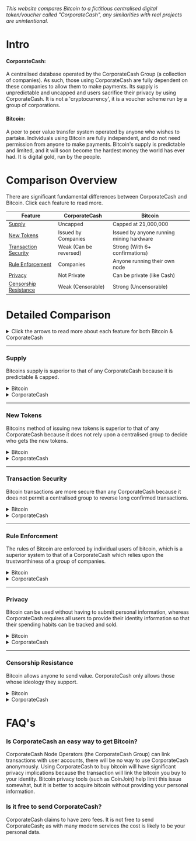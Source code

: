 *This website compares Bitcoin to a fictitious centralised digital token/voucher called "CorporateCash", any similarities with real projects are unintentional.* 

# Intro

#### CorporateCash:
A centralised database operated by the CorporateCash Group (a collection of companies). As such, those using CorporateCash are fully dependent on these companies to allow them to make payments. Its supply is unpredictable and uncapped and users sacrifice their privacy by using CorporateCash. 
It is not a 'cryptocurrency', it is a voucher scheme run by a group of corporations. 

#### Bitcoin:
A peer to peer value transfer system operated by anyone who wishes to partake. Individuals using Bitcoin are fully independent, and do not need permission from anyone to make payments. Bitcoin's supply is predictable and limited, and it will soon become the hardest money the world has ever had. It is digital gold, run by the people.

# Comparison Overview

There are significant fundamental differences between CorporateCash and Bitcoin. Click each feature to read more.

| Feature                                           | CorporateCash               | Bitcoin                                   |
| -------------------------                         | -------------------         | ------------------                        |
| [Supply](#supply)                                 | Uncapped                    | Capped at 21,000,000                      |
| [New Tokens](#new-tokens)                         | Issued by Companies         | Issued by anyone running mining hardware  | 
| [Transaction Security](#transaction-security)     | Weak (Can be reversed)      | Strong (With 6+ confirmations)            |
| [Rule Enforcement](#rule-enforcement)             | Companies                   | Anyone running their own node             |
| [Privacy](#privacy)                               | Not Private                 | Can be private (like Cash)                |
| [Censorship Resistance](#censorship-resistance)   | Weak (Censorable)           | Strong (Uncensorable)                     | 

# Detailed Comparison

<details>
<summary>Click the arrows to read more about each feature for both Bitcoin & CorporateCash</summary>
<br>
Yep, just like that!
<br>
</details>  


---
### Supply

Bitcoins supply is superior to that of any CorporateCash because it is predictable & capped.

<details>
<summary>Bitcoin</summary>
<br>
The supply of bitcoins is set in code and enforced by the bitcoiners using full nodes (see Rule Enforcement). 
For these bitcoiners, checking the current bitcoin supply can be done with the command `> bitcoin-cli gettxoutsetinfo`.
Bitcoins are issued at a predictable, decreasing rate, and the last bitcoin will be issued in the year 2140. 

![Bitcoin Supply](Images/Bitcoin_Monetary_Inflation.png)
*[Image Source](http://bashco.github.io/Bitcoin_Monetary_Inflation/)*

Read more about the supply of bitcoins [here](https://en.bitcoin.it/wiki/Controlled_supply). 
<br>
</details>

<details>
<summary>CorporateCash</summary>
<br>
There is no limit on the supply of CorporateCash. Like with fiat currency ($/£/€) the holders of CorporateCash cannot predict the future supply of the 'currency'.
<br> 
</details>  

---
### New Tokens

Bitcoins method of issuing new tokens is superior to that of any CorporateCash because it does not rely upon a centralised group to decide who gets the new tokens.

<details>
<summary>Bitcoin</summary>
<br>
New bitcoins are added to the supply by miners. Anyone can become a bitcoin miner by running free mining software on their computer. Because normal computers are not optimised for mining bitcoin the electricity cost will be far greater than the value of the bitcoin mined. To be more profitable you can buy hardware from one of a growing number of companies who make special computers designed just to mine bitcoin.
<br>
</details>

<details>
<summary>CorporateCash</summary>
<br>
The issuance of CorporateCash is entirely controlled by CorporateCash Group (a collection of companies). They can choose to issue as much CorporateCash as they desire in the same way that an individual can issue as many IOU's to their friends as they desire. Users of CorporateCash not only have to trust that these companies are trustworthy, but that the companies have perfect security, because if an attacker compromises the companies they can create as much CorporateCash as they like.
<br>  
</details>  

---
### Transaction Security

Bitcoin transactions are more secure than any CorporateCash because it does not permit a centralised group to reverse long confirmed transactions.

<details>
<summary>Bitcoin</summary>
<br>
The more confirmations a bitcoin transaction has, the less likely the transaction could be reversed. Once a transaction has 6 confirmations (~1 hour after the first confirmation) it is very secure. 
<br>
</details>

<details>
<summary>CorporateCash</summary>
<br>
The CorporateCash Group have full control over the network, they can reverse any transaction after the fact if they so desire. A CorporateCash transaction can ever be deemed final or settled.
<br>  
</details>  

---
### Rule Enforcement

The rules of Bitcoin are enforced by individual users of bitcoin, which is a superior system to that of a CorporateCash which relies upon the trustworthiness of a group of companies. 

<details>
<summary>Bitcoin</summary>
<br>
Anyone can run a bitcoin full node which verifies the validity of the current state of the bitcoin network (the UTXO set) and rejects attempts to make invalid transactions (for example a transaction that generates 1000 bitcoin out of nowhere). By using their full node to manage their bitcoin they can use bitcoin without having to trust anyone. For example, to know their bitcoin balance they can check the balance of their addresses using their full node (they don't have to ask some other 3rd party to tell them their balance). 
To run a full node see [this guide](https://bitcoin.org/en/full-node) or the [bitcoin node launcher](https://medium.com/lightning-power-users/windows-macos-lightning-network-284bd5034340).
<br>
</details>

<details>
<summary>CorporateCash</summary>
<br>
CorporateCash Group run the network and has complete control over any rule changes. This could include making old transactions invalid or taking 10% of all users holdings. Users have must accept rule changes and have no method of recourse.
<br>  
</details>  

---
### Privacy

Bitcoin can be used without having to submit personal information, whereas CorporateCash requires all users to provide their identity information so that their spending habits can be tracked and sold.

<details>
<summary>Bitcoin</summary>
<br>
You don't need to provide any personal information to use Bitcoin. To receive bitcoin you just need to generate a bitcoin address and give it to the person sending you bitcoin. This address isn't linked to your identity, but care needs to be taken to keep it this way. There are tools available to help you keep your bitcoin privacy including [wasabi](https://wasabiwallet.io/), [joinmarket](https://github.com/Joinmarket-Org/joinmarket-clientserver) and [whirlpool](https://github.com/Samourai-Wallet/whirlpool-client). 
The tools to stay private while using bitcoin are becoming increasingly easy to use, and the tools used to break users privacy are becoming increasingly useless by breaking the common [heuristics](https://en.bitcoin.it/wiki/Privacy#Blockchain_attacks_on_privacy). 
<br>
</details>

<details>
<summary>CorporateCash</summary>
<br>
Companies have headquarters. These headquarters are often located in countries with strict laws governing transfer of value or money transmitting. To avoid the risk of encountering legal issues with the state companies often go above and beyond the legal requirements and require identity verification for users of products that could be considered financial instruments. 
This means that users of CorporateCash have to link their identity to their accounts, which means that CorporateCash Group can surveil the financial transactions of all of their users. 
Financial transactions reveal a lot of information and are a valuable data source. Companies often sell such data to advertisers and frequently lose control of the data to hackers who sell the data to criminals. 
<br>  
</details>  

---
### Censorship Resistance

Bitcoin allows anyone to send value. CorporateCash only allows those whose ideology they support.

<details>
<summary>Bitcoin</summary>
<br>
Because you don't need to provide personal information to use Bitcoin, it is not possible to censor individuals using bitcoin (provided they maintain their privacy) because you can't link a user with their coins.  
<br>
</details>

<details>
<summary>CorporateCash</summary>
<br>
Corporations have terms of service. If users break these terms they are often blocked from using the services offered by the Corporation. Given that CorporateCash is run by companies it too has terms of service, and breaking these terms will result in users losing access to their CorporateCash. Increasingly companies are targeting users who hold specific views or opinions and finding rule violations is often easy given the huge number of rules that users must agree to in order to use the service. This means that users of CorporateCash are at the whim of the CorporateCash Group.
<br>  
</details>  

# FAQ's

### Is CorporateCash an easy way to get Bitcoin?

CorporateCash Node Operators (the CorporateCash Group) can link transactions with user accounts, there will be no way to use CorporateCash anonymously. 
Using CorporateCash to buy bitcoin will have significant privacy implications because the transaction will link the bitcoin you buy to your identity. Bitcoin privacy tools (such as CoinJoin) help limit this issue somewhat, but it is better to acquire bitcoin without providing your personal information.

### Is it free to send CorporateCash?
CorporateCash claims to have zero fees. It is not free to send CorporateCash; as with many modern services the cost is likely to be your personal data. 
